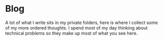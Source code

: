
# Blog

A lot of what I write sits in my private folders, here is where I collect some of my more ordered thoughts. I spend most of my day thinking about technical problems so they make up most of what you see here.

